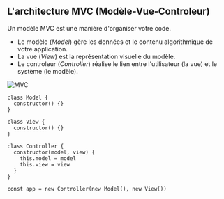 <h2> L'architecture MVC (Modèle-Vue-Controleur) </h2>

Un modèle MVC est une manière d'organiser votre code.

* Le modèle (*Model*) gère les données et le contenu algorithmique de votre application.
* La vue (*View*) est la représentation visuelle du modèle.
* Le controleur (*Controller*) réalise le lien entre l'utilisateur (la vue) et le système (le modèle).

![MVC](../TP_Snake/images/readme/mvc-role-diagram.png "MVC")

```
class Model {
  constructor() {}
}

class View {
  constructor() {}
}

class Controller {
  constructor(model, view) {
    this.model = model
    this.view = view
  }
}

const app = new Controller(new Model(), new View())
```
